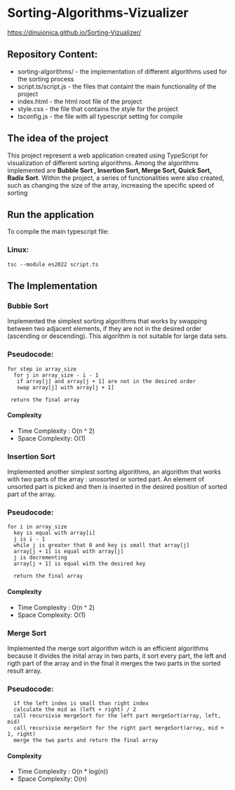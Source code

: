 # Sorting-Algorithms-Vizualizer

https://dinuionica.github.io/Sorting-Vizualizer/
##  Repository Content:

 - sorting-algorithms/    - the implementation of different algorithms used for the sorting process
 - script.ts/script.js    - the files that containt the main functionality of the project
 - index.html             - the html root file of the project
 - style.css              - the file that contains the style for the project
 - tsconfig.js            - the file with all typescript setting for compile

## The idea of the project

This project represent a web application created using TypeScript for visualization of different sorting algorithms. 
Among the algorithms implemented are **Bubble Sort , Insertion Sort, Merge Sort, Quick Sort, Radix Sort**. Within the project,
a series of functionalities were also created, such as changing the size of the array, increasing the specific speed of sorting
 
## Run the application

To compile the main typescript file:

### Linux: 
```
tsc --module es2022 script.ts
```
## The Implementation

### Bubble Sort
Implemented the simplest sorting algorithms that works by swapping between two adjacent elements, if they are not in the desired order (ascending or descending). This algorithm is not suitable for large data sets.
### Pseudocode: 
```
for step in array_size
  for j in array_size - i - 1
   if array[j] and array[j + 1] are not in the desired order
   swap array[j] with array[j + 1]
  
 return the final array
```
#### Complexity
* Time Complexity : O(n ^ 2)
* Space Complexity: O(1)

### Insertion Sort
Implemented another simplest sorting algorithms, an algorithm that works with two parts of the array : unosorted or sorted part. An element of
unsorted part is picked and then is inserted in the desired position of sorted part of the array.

### Pseudocode: 
```
for i in array_size
  key is equal with array[i]
  j is i - 1
  while j is greater that 0 and key is small that array[j]
  array[j + 1] is equal with array[j]
  j is decrementing
  array[j + 1] is equal with the desired key
  
  return the final array
```

#### Complexity
* Time Complexity : O(n ^ 2)
* Space Complexity: O(1)

### Merge Sort
Implemented the merge sort algorithm witch is an efficient algorithms because it divides the inital array in two parts, it sort every part,
the left and rigth part of the array and in the final it merges the two parts in the sorted result array.

### Pseudocode: 
```
  if the left index is small than right index
  calculate the mid as (left + right) / 2
  call recursivie mergeSort for the left part mergeSort(array, left, mid)
  call recursivie mergeSort for the right part mergeSort(array, mid + 1, right)
  merge the two parts and return the final array
```

#### Complexity
* Time Complexity : O(n * log(n))
* Space Complexity: O(n)

